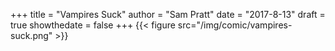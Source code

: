 +++
title = "Vampires Suck"
author = "Sam Pratt"
date = "2017-8-13"
draft = true
showthedate = false
+++
{{< figure src="/img/comic/vampires-suck.png" >}}